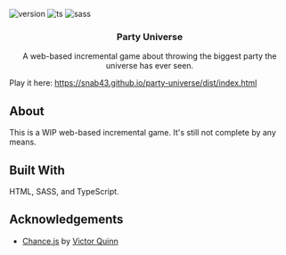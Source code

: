 ![version](https://badgen.net/badge/Version/0.0.5/red) ![ts](https://badgen.net/badge/Built%20With/TypeScript/blue) ![sass](https://badgen.net/badge/Built%20With/Sass/green)

<div align="center">
    <h3 align="center">Party Universe</h3>
    <p align="center">A web-based incremental game about throwing the biggest party the universe has ever seen.</p>
</div>

Play it here: https://snab43.github.io/party-universe/dist/index.html

## About

This is a WIP web-based incremental game. It's still not complete by any means.

## Built With

HTML, SASS, and TypeScript.

## Acknowledgements

- [Chance.js](https://chancejs.com/) by [Victor Quinn](https://www.victorquinn.com/)